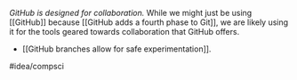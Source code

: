 *GitHub is designed for collaboration.* While we might just be using [[GitHub]] because [[GitHub adds a fourth phase to Git]], we are likely using it for the tools geared towards collaboration that GitHub offers.

- [[GitHub branches allow for safe experimentation]]. 

#idea/compsci 